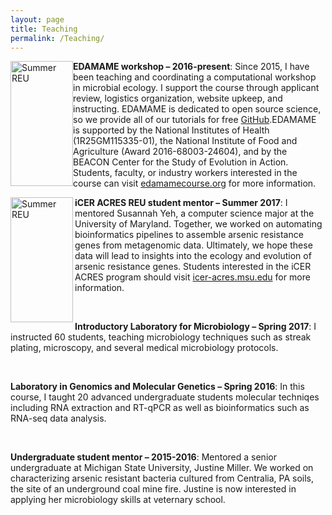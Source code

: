 ```yaml
---
layout: page
title: Teaching
permalink: /Teaching/
---
```


 <img src="{{ site.baseurl }}/assets/edamame_2016.jpg" title="Summer REU" class="gallery" style="float:left;" height="200" width="100">          __EDAMAME workshop – 2016-present__: Since 2015, I have been teaching and coordinating a computational workshop in microbial ecology. I support the course through applicant review, logistics organization, website upkeep, and instructing. EDAMAME is dedicated to open source science, so we provide all of  our tutorials for free [GitHub](https://github.com/edamame-course).EDAMAME is supported by the National Institutes of Health (1R25GM115335-01), the National Institute of Food and Agriculture (Award 2016-68003-24604), and by the BEACON Center for the Study of Evolution in Action. Students, faculty, or industry workers interested in the course can visit [edamamecourse.org](http://www.edamamecourse.org/) for more information.  

<img src="{{ site.baseurl }}/assets/icer_2017.jpg" title="Summer REU" align = "left" class="profile" width="100" height="200">         __iCER ACRES REU student mentor – Summer 2017__: I mentored Susannah Yeh, a computer science major at the University of Maryland. Together, we worked on automating bioinformatics pipelines to assemble arsenic resistance genes from metagenomic data. Ultimately, we hope these data will lead to insights into the ecology and evolution of arsenic resistance genes. Students interested in the iCER ACRES program should visit [icer-acres.msu.edu](https://icer-acres.msu.edu/) for more information. 

<br>

__Introductory Laboratory for Microbiology – Spring 2017__: I instructed 60 students, teaching microbiology techniques such as streak plating, microscopy, and several medical microbiology protocols. 

<br>

 __Laboratory in Genomics and Molecular Genetics – Spring 2016__: In this course, I taught 20 advanced undergraduate students molecular techniqes including RNA extraction and RT-qPCR as well as bioinformatics such as RNA-seq data analysis. 
 
 <br>
 
 __Undergraduate student mentor – 2015-2016__: Mentored a senior undergraduate at Michigan State University, Justine Miller. We worked on characterizing arsenic resistant bacteria cultured from Centralia, PA soils, the site of an underground coal mine fire. Justine is now interested in applying her microbiology skills at veternary school. 
